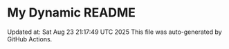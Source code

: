 # My Dynamic README
Updated at: Sat Aug 23 21:17:49 UTC 2025
This file was auto-generated by GitHub Actions.

